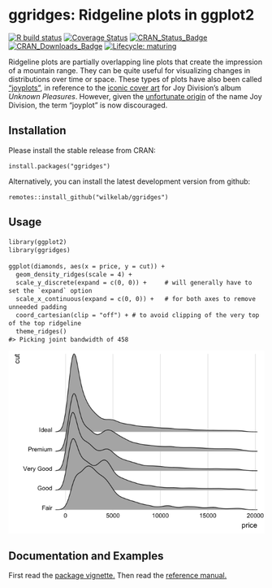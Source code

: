 
<!-- README.md is generated from README.Rmd. Please edit that file -->

# ggridges: Ridgeline plots in ggplot2

<!-- badges: start -->

[![R build
status](https://github.com/wilkelab/ggridges/workflows/R-CMD-check/badge.svg)](https://github.com/wilkelab/ggridges/actions)
[![Coverage
Status](https://img.shields.io/codecov/c/github/wilkelab/ggridges/master.svg)](https://codecov.io/github/wilkelab/ggridges?branch=master)
[![CRAN\_Status\_Badge](http://www.r-pkg.org/badges/version/ggridges)](https://CRAN.R-project.org/package=ggridges)
[![CRAN\_Downloads\_Badge](http://cranlogs.r-pkg.org/badges/ggridges)](http://cranlogs.r-pkg.org/downloads/total/last-month/ggridges)
[![Lifecycle:
maturing](https://img.shields.io/badge/lifecycle-maturing-blue.svg)](https://www.tidyverse.org/lifecycle/#maturing)
<!-- badges: end -->

Ridgeline plots are partially overlapping line plots that create the
impression of a mountain range. They can be quite useful for visualizing
changes in distributions over time or space. These types of plots have
also been called
[“joyplots”](https://twitter.com/JennyBryan/status/856674638981550080),
in reference to the [iconic cover
art](https://blogs.scientificamerican.com/sa-visual/pop-culture-pulsar-origin-story-of-joy-division-s-unknown-pleasures-album-cover-video/)
for Joy Division’s album *Unknown Pleasures*. However, given the
[unfortunate origin](https://en.wikipedia.org/wiki/House_of_Dolls) of
the name Joy Division, the term “joyplot” is now discouraged.

## Installation

Please install the stable release from CRAN:

    install.packages("ggridges")

Alternatively, you can install the latest development version from
github:

    remotes::install_github("wilkelab/ggridges")

## Usage

    library(ggplot2)
    library(ggridges)
        
    ggplot(diamonds, aes(x = price, y = cut)) +
      geom_density_ridges(scale = 4) + 
      scale_y_discrete(expand = c(0, 0)) +     # will generally have to set the `expand` option
      scale_x_continuous(expand = c(0, 0)) +   # for both axes to remove unneeded padding
      coord_cartesian(clip = "off") + # to avoid clipping of the very top of the top ridgeline
      theme_ridges()
    #> Picking joint bandwidth of 458

![](man/figures/README-diamonds-1.png)<!-- -->

## Documentation and Examples

First read the [package
vignette.](https://wilkelab.org/ggridges/articles/introduction.html)
Then read the [reference
manual.](https://wilkelab.org/ggridges/reference/index.html)
